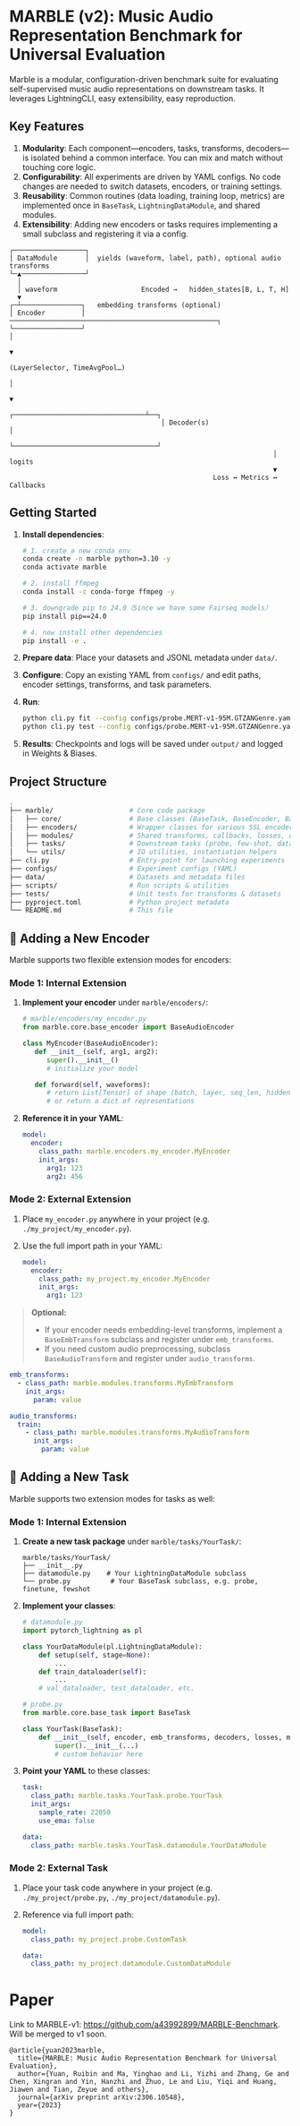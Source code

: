 # MARBLE (v2): Music Audio Representation Benchmark for Universal Evaluation

Marble is a modular, configuration-driven benchmark suite for evaluating self-supervised music audio representations on downstream tasks. It leverages LightningCLI, easy extensibility, easy reproduction.


## Key Features
1. **Modularity**: Each component—encoders, tasks, transforms, decoders—is isolated behind a common interface. You can mix and match without touching core logic.
2. **Configurability**: All experiments are driven by YAML configs. No code changes are needed to switch datasets, encoders, or training settings.
3. **Reusability**: Common routines (data loading, training loop, metrics) are implemented once in `BaseTask`, `LightningDataModule`, and shared modules.
4. **Extensibility**: Adding new encoders or tasks requires implementing a small subclass and registering it via a config.

```text
┌──────────────────┐
│ DataModule       │  yields (waveform, label, path), optional audio transforms
└─▲────────────────┘
  │
  │ waveform                     Encoded →   hidden_states[B, L, T, H]
  ▼
┌─┴───────────────┐   embedding transforms (optional)
│ Encoder         │ ────────────────────────────────────────────────────┐
└─────────────────┘                                                     │
                                                                        ▼
                                                         (LayerSelector, TimeAvgPool…)
                                                                        │
                                                                        ▼
                                      ┌─────────────────────────────────┴──┐
                                      │ Decoder(s)                         │
                                      └────────────────────────────────────┘
                                                                  │ logits
                                                                  ▼
                                                   Loss ↔ Metrics ↔ Callbacks
```


## Getting Started

1. **Install dependencies**:
    ```bash
    # 1. create a new conda env
    conda create -n marble python=3.10 -y
    conda activate marble

    # 2. install ffmpeg
    conda install -c conda-forge ffmpeg -y

    # 3. downgrade pip to 24.0（Since we have some Fairseq models）
    pip install pip==24.0

    # 4. now install other dependencies
    pip install -e .
    ```

2. **Prepare data**: Place your datasets and JSONL metadata under `data/`.

3. **Configure**: Copy an existing YAML from `configs/` and edit paths, encoder settings, transforms, and task parameters.

4. **Run**:

   ```bash
   python cli.py fit --config configs/probe.MERT-v1-95M.GTZANGenre.yaml
   python cli.py test --config configs/probe.MERT-v1-95M.GTZANGenre.yaml
   ```

5. **Results**: Checkpoints and logs will be saved under `output/` and logged in Weights & Biases.







## Project Structure
```bash
.
├── marble/                   # Core code package
│   ├── core/                 # Base classes (BaseTask, BaseEncoder, BaseTransform)
│   ├── encoders/             # Wrapper classes for various SSL encoders
│   ├── modules/              # Shared transforms, callbacks, losses, decoders
│   ├── tasks/                # Downstream tasks (probe, few-shot, datamodules)
│   └── utils/                # IO utilities, instantiation helpers
├── cli.py                    # Entry-point for launching experiments
├── configs/                  # Experiment configs (YAML)
├── data/                     # Datasets and metadata files
├── scripts/                  # Run scripts & utilities
├── tests/                    # Unit tests for transforms & datasets
├── pyproject.toml            # Python project metadata
└── README.md                 # This file
```



## 🚀 Adding a New Encoder

Marble supports two flexible extension modes for encoders:

### Mode 1: **Internal Extension**
1. **Implement your encoder** under `marble/encoders/`:
   ```python
   # marble/encoders/my_encoder.py
   from marble.core.base_encoder import BaseAudioEncoder

   class MyEncoder(BaseAudioEncoder):
      def __init__(self, arg1, arg2):
         super().__init__()
         # initialize your model

      def forward(self, waveforms):
         # return List[Tensor] of shape (batch, layer, seq_len, hidden_size)
         # or return a dict of representations
   ```
2. **Reference it in your YAML**:

   ```yaml
   model:
     encoder:
       class_path: marble.encoders.my_encoder.MyEncoder
       init_args:
         arg1: 123
         arg2: 456
   ```

### Mode 2: **External Extension**

1. Place `my_encoder.py` anywhere in your project (e.g. `./my_project/my_encoder.py`).
2. Use the full import path in your YAML:

   ```yaml
   model:
     encoder:
       class_path: my_project.my_encoder.MyEncoder
       init_args:
         arg1: 123
   ```

> **Optional:**
>
> * If your encoder needs embedding-level transforms, implement a `BaseEmbTransform` subclass and register under `emb_transforms`.
> * If you need custom audio preprocessing, subclass `BaseAudioTransform` and register under `audio_transforms`.

  ```yaml
  emb_transforms:
    - class_path: marble.modules.transforms.MyEmbTransform
      init_args:
        param: value

  audio_transforms:
    train:
      - class_path: marble.modules.transforms.MyAudioTransform
        init_args:
          param: value
  ```


## 🚀 Adding a New Task

Marble supports two extension modes for tasks as well:

### Mode 1: **Internal Extension**

1. **Create a new task package** under `marble/tasks/YourTask/`:

   ```
   marble/tasks/YourTask/
   ├── __init__.py
   ├── datamodule.py    # Your LightningDataModule subclass
   └── probe.py          # Your BaseTask subclass, e.g. probe, finetune, fewshot
   ```

2. **Implement your classes**:

   ```python
   # datamodule.py
   import pytorch_lightning as pl

   class YourDataModule(pl.LightningDataModule):
       def setup(self, stage=None):
           ...
       def train_dataloader(self):
           ...
       # val_dataloader, test_dataloader, etc.

   # probe.py
   from marble.core.base_task import BaseTask

   class YourTask(BaseTask):
       def __init__(self, encoder, emb_transforms, decoders, losses, metrics, sample_rate, use_ema):
           super().__init__(...)
           # custom behavior here
   ```

3. **Point your YAML** to these classes:

   ```yaml
   task:
     class_path: marble.tasks.YourTask.probe.YourTask
     init_args:
       sample_rate: 22050
       use_ema: false

   data:
     class_path: marble.tasks.YourTask.datamodule.YourDataModule
   ```

### Mode 2: **External Task**

1. Place your task code anywhere in your project (e.g. `./my_project/probe.py`, `./my_project/datamodule.py`).
2. Reference via full import path:

   ```yaml
   model:
     class_path: my_project.probe.CustomTask

   data:
     class_path: my_project.datamodule.CustomDataModule
   ```


# Paper
Link to MARBLE-v1: https://github.com/a43992899/MARBLE-Benchmark. Will be merged to v1 soon.
```text
@article{yuan2023marble,
  title={MARBLE: Music Audio Representation Benchmark for Universal Evaluation},
  author={Yuan, Ruibin and Ma, Yinghao and Li, Yizhi and Zhang, Ge and Chen, Xingran and Yin, Hanzhi and Zhuo, Le and Liu, Yiqi and Huang, Jiawen and Tian, Zeyue and others},
  journal={arXiv preprint arXiv:2306.10548},
  year={2023}
}
```